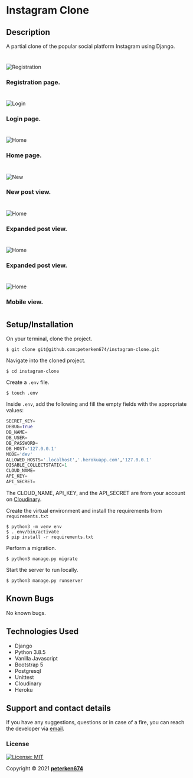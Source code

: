 # Instagram Clone
## Description
A partial clone of the popular social platform Instagram using Django.
#

![Registration](static/img/register.png)

### **Registration page.**
#

![Login](static/img/login.png)

### **Login page.**
#

![Home](static/img/homepage.png)

### **Home page.**
#

![New](static/img/new_post.png)

### **New post view.**
#

![Home](static/img/expanded_view.png)

### **Expanded post view.**
#

![Home](static/img/expanded_mobile.png)

### **Expanded post view.**
#

![Home](static/img/responsive.png)

### **Mobile view.**
#

 


## Setup/Installation
On your terminal, clone the project.
    
    $ git clone git@github.com:peterken674/instagram-clone.git

Navigate into the cloned project.

    $ cd instagram-clone

Create a `.env` file.

    $ touch .env

Inside `.env`, add the following and fill the empty fields with the appropriate values:

```python
SECRET_KEY=
DEBUG=True
DB_NAME=
DB_USER=
DB_PASSWORD=
DB_HOST='127.0.0.1'
MODE='dev'
ALLOWED_HOSTS='.localhost','.herokuapp.com','127.0.0.1'
DISABLE_COLLECTSTATIC=1
CLOUD_NAME= 
API_KEY=
API_SECRET=
```
The CLOUD_NAME, API_KEY, and the API_SECRET are from your account on [Cloudinary](https://cloudinary.com/).

Create the virtual environment and install the requirements from `requirements.txt`

    $ python3 -m venv env
    $ . env/bin/activate
    $ pip install -r requirements.txt


Perform a migration.

    $ python3 manage.py migrate


Start the server to run locally.

    $ python3 manage.py runserver


## Known Bugs
No known bugs.
## Technologies Used
- Django
- Python 3.8.5
- Vanilla Javascript
- Bootstrap 5
- Postgresql
- Unittest
- Cloudinary
- Heroku
## Support and contact details
If you have any suggestions, questions or in case of a fire, you can reach the developer via [email](mailto:peterken.ngugi@gmail.com).
### License
 [![License: MIT](https://img.shields.io/badge/License-MIT-yellow.svg)](LICENSE)

Copyright &copy; 2021 **[peterken674](www.github.com/peterken674)**